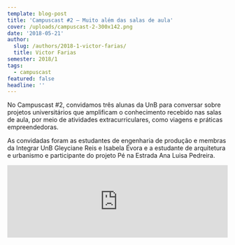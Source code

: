 ```yaml
---
template: blog-post
title: 'Campuscast #2 – Muito além das salas de aula'
cover: /uploads/campuscast-2-300x142.png
date: '2018-05-21'
author:
  slug: /authors/2018-1-victor-farias/
  title: Victor Farias
semester: 2018/1
tags:
  - campuscast
featured: false
headline: ''
---
```

No Campuscast #2, convidamos três alunas da UnB para conversar sobre projetos universitários que amplificam o conhecimento recebido nas salas de aula, por meio de atividades extracurriculares, como viagens e práticas empreendedoras.

As convidadas foram as estudantes de engenharia de produção e membras da Integrar UnB Gleyciane Reis e Isabela Évora e a estudante de arquitetura e urbanismo e participante do projeto Pé na Estrada Ana Luisa Pedreira.

<iframe width="100%" height="166" scrolling="no" frameborder="no" src="https://w.soundcloud.com/player/?url=https%3A//api.soundcloud.com/tracks/446832126&amp;color=ff5500"></iframe>
